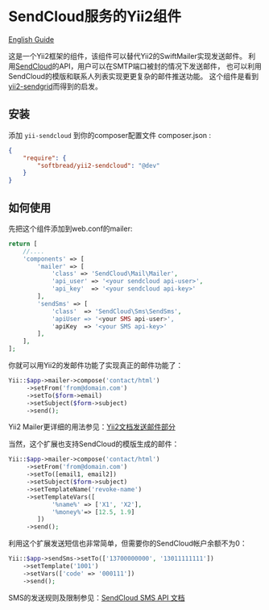 SendCloud服务的Yii2组件
=========================
[English Guide](README.md)

这是一个Yii2框架的组件，该组件可以替代Yii2的SwiftMailer实现发送邮件。
利用[SendCloud](https://sendcloud.net/)的API，用户可以在SMTP端口被封的情况下发送邮件，
也可以利用SendCloud的模版和联系人列表实现更更复杂的邮件推送功能。
这个组件是看到[yii2-sendgrid](https://github.com/pgaultier/yii2-sendgrid)而得到的启发。

安装
------------

添加 ``yii-sendcloud`` 到你的composer配置文件 composer.json :

``` json
{
    "require": {
        "softbread/yii2-sendcloud": "@dev"
    }
}
```

如何使用
------------

先把这个组件添加到web.conf的mailer:

``` php
return [
    //....
    'components' => [
        'mailer' => [
            'class' => 'SendCloud\Mail\Mailer',
            'api_user' => '<your sendcloud api-user>',
            'api_key'  => '<your sendcloud api-key>'
        ],
        'sendSms' => [
            'class'  => 'SendCloud\Sms\SendSms',
            'apiUser => '<your SMS api-user>',
            'apiKey  => '<your SMS api-key>'
        ],
    ],
];
```

你就可以用Yii2的发邮件功能了实现真正的邮件功能了：

``` php
Yii::$app->mailer->compose('contact/html')
     ->setFrom('from@domain.com')
     ->setTo($form->email)
     ->setSubject($form->subject)
     ->send();
```

Yii2 Mailer更详细的用法参见：[Yii2文档发送邮件部分](http://www.yiiframework.com/doc-2.0/guide-tutorial-mailing.html)

当然，这个扩展也支持SendCloud的模版生成的邮件：

``` php
Yii::$app->mailer->compose('contact/html')
     ->setFrom('from@domain.com')
     ->setTo([email1, email2])
     ->setSubject($form->subject)
     ->setTemplateName('revoke-name')
     ->setTemplateVars([
            '%name%' => ['X1', 'X2'],
            '%money%'=> [12.5, 1.9]
        ])
     ->send();
```

利用这个扩展发送短信也非常简单，但需要你的SendCloud帐户余额不为0：
``` php
Yii::$app->sendSms->setTo(['13700000000', '13011111111'])
    ->setTemplate('1001')
    ->setVars(['code' => '000111'])
    ->send();
```

SMS的发送规则及限制参见：[SendCloud SMS API 文档](http://www.sendcloud.net/doc/sms/api/)
